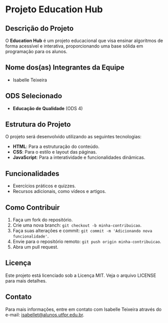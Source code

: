# Projeto Education Hub

## Descrição do Projeto
O **Education Hub** é um projeto educacional que visa ensinar algoritmos de forma acessível e interativa, proporcionando uma base sólida em programação para os alunos.

## Nome dos(as) Integrantes da Equipe
- Isabelle Teixeira

## ODS Selecionado
- **Educação de Qualidade** (ODS 4)

## Estrutura do Projeto
O projeto será desenvolvido utilizando as seguintes tecnologias:
- **HTML**: Para a estruturação do conteúdo.
- **CSS**: Para o estilo e layout das páginas.
- **JavaScript**: Para a interatividade e funcionalidades dinâmicas.

## Funcionalidades
- Exercícios práticos e quizzes.
- Recursos adicionais, como vídeos e artigos.

## Como Contribuir
1. Faça um fork do repositório.
2. Crie uma nova branch: `git checkout -b minha-contribuicao`.
3. Faça suas alterações e commit: `git commit -m 'Adicionando nova funcionalidade'`.
4. Envie para o repositório remoto: `git push origin minha-contribuicao`.
5. Abra um pull request.

## Licença
Este projeto está licenciado sob a Licença MIT. Veja o arquivo LICENSE para mais detalhes.

## Contato
Para mais informações, entre em contato com Isabelle Teixeira através do e-mail: [isabellet@alunos.utfpr.edu.br](mailto:isabellet@alunos.utfpr.edu.br).

